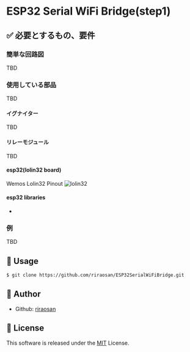 # ESP32 Serial WiFi Bridge(step1)

## ✅ 必要とするもの、要件




### 簡単な回路図

TBD

### 使用している部品

TBD

#### イグナイター

TBD

#### リレーモジュール

TBD

#### esp32(lolin32 board)

Wemos Lolin32 Pinout
![lolin32](http://blog.pagefault-limited.co.uk/wp-content/uploads/2019/04/lolon32_v1.0.1_pinout.png)


#### esp32 libraries

- 


### 例

TBD

## 🚀 Usage
```bash
$ git clone https://github.com/riraosan/ESP32SerialWiFiBridge.git
```



## 👤 Author
- Github: [riraosan](https://github.com/riraosan)

## 📝 License
This software is released under the [MIT](https://github.com/riraosan/MissionControlCenter/blob/master/LICENSE) License.
